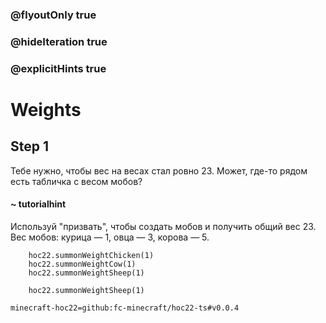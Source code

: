 ### @flyoutOnly true
### @hideIteration true
### @explicitHints true


# Weights

## Step 1  
Тебе нужно, чтобы вес на весах стал ровно 23. Может, где-то рядом есть табличка с весом мобов?  

#### ~ tutorialhint  
Используй "призвать", чтобы создать мобов и получить общий вес 23. Вес мобов: курица — 1, овца — 3, корова — 5.  



```ghost
    hoc22.summonWeightChicken(1)
    hoc22.summonWeightCow(1)
    hoc22.summonWeightSheep(1)
```
```template
    hoc22.summonWeightSheep(1)

```
```package
minecraft-hoc22=github:fc-minecraft/hoc22-ts#v0.0.4
```
